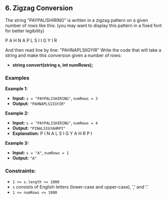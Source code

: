 ## 6. Zigzag Conversion

The string "PAYPALISHIRING" is written in a zigzag pattern on a given number of rows like this: (you may want to display this pattern in a fixed font for better legibility)

P   A   H   N
A P L S I I G
Y   I   R

And then read line by line: "PAHNAPLSIIGYIR"
Write the code that will take a string and make this conversion given a number of rows:
- **string convert(string s, int numRows);**

### Examples

**Example 1:**

- **Input:** `s = "PAYPALISHIRING"`, `numRows = 3`
- **Output:** `"PAHNAPLSIIGYIR"`

**Example 2:**

- **Input:** `s = "PAYPALISHIRING"`, `numRows = 4`
- **Output:** `"PINALSIGYAHRPI"`
- **Explanation:**
P     I    N
A   L S  I G
Y A   H R
P     I


**Example 3:**

- **Input:** `s = "A"`, `numRows = 1`
- **Output:** `"A"`

### Constraints:

- `1 <= s.length <= 1000`
- `s` consists of English letters (lower-case and upper-case), ',' and '.'
- `1 <= numRows <= 1000`
